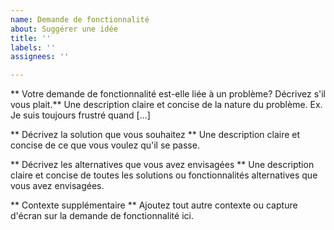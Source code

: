 ```yaml
---
name: Demande de fonctionnalité
about: Suggérer une idée
title: ''
labels: ''
assignees: ''

---
```


** Votre demande de fonctionnalité est-elle liée à un problème? Décrivez s'il vous plait.**
Une description claire et concise de la nature du problème. Ex. Je suis toujours frustré quand [...]

** Décrivez la solution que vous souhaitez **
Une description claire et concise de ce que vous voulez qu'il se passe.

** Décrivez les alternatives que vous avez envisagées **
Une description claire et concise de toutes les solutions ou fonctionnalités alternatives que vous avez envisagées.

** Contexte supplémentaire **
Ajoutez tout autre contexte ou capture d'écran sur la demande de fonctionnalité ici.
